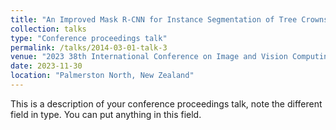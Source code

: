 ```yaml
---
title: "An Improved Mask R-CNN for Instance Segmentation of Tree Crowns in Aerial Imagery"
collection: talks
type: "Conference proceedings talk"
permalink: /talks/2014-03-01-talk-3
venue: "2023 38th International Conference on Image and Vision Computing New Zealand"
date: 2023-11-30
location: "Palmerston North, New Zealand"
---
```


This is a description of your conference proceedings talk, note the different field in type. You can put anything in this field.

